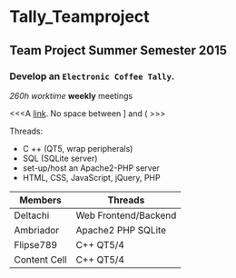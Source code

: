 
Tally_Teamproject
 ==============
 
Team Project Summer Semester 2015
 --------------
 
 ### Develop an `Electronic Coffee Tally`.
 
 *260h worktime*
 **weekly** meetings
 
 <<<A [link](http://example.com).
    No space between ] and (  >>>

 Threads:
 
   * C ++ (QT5, wrap peripherals)
   * SQL (SQLite server)
   * set-up/host an Apache2-PHP server
   * HTML, CSS, JavaScript, jQuery, PHP


| Members  | Threads |
| ------------- | ------------- |
| Deltachi  | Web Frontend/Backend  |
| Ambriador  | Apache2 PHP SQLite  |
| Flipse789  | C++ QT5/4  |
| Content Cell  | C++ QT5/4  |
